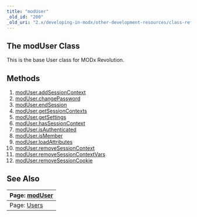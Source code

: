 ```yaml
---
title: "modUser"
_old_id: "200"
_old_uri: "2.x/developing-in-modx/other-development-resources/class-reference/moduser"
---
```


## The modUser Class

This is the base User class for MODx Revolution.

## Methods

1. [modUser.addSessionContext](developing-in-modx/other-development-resources/class-reference/moduser/moduser.addsessioncontext)
2. [modUser.changePassword](developing-in-modx/other-development-resources/class-reference/moduser/moduser.changepassword)
3. [modUser.endSession](developing-in-modx/other-development-resources/class-reference/moduser/moduser.endsession)
4. [modUser.getSessionContexts](developing-in-modx/other-development-resources/class-reference/moduser/moduser.getsessioncontexts)
5. [modUser.getSettings](developing-in-modx/other-development-resources/class-reference/moduser/moduser.getsettings)
6. [modUser.hasSessionContext](developing-in-modx/other-development-resources/class-reference/moduser/moduser.hassessioncontext)
7. [modUser.isAuthenticated](developing-in-modx/other-development-resources/class-reference/moduser/moduser.isauthenticated)
8. [modUser.isMember](developing-in-modx/other-development-resources/class-reference/moduser/moduser.ismember)
9. [modUser.loadAttributes](developing-in-modx/other-development-resources/class-reference/moduser/moduser.loadattributes)
10. [modUser.removeSessionContext](developing-in-modx/other-development-resources/class-reference/moduser/moduser.removesessioncontext)
11. [modUser.removeSessionContextVars](developing-in-modx/other-development-resources/class-reference/moduser/moduser.removesessioncontextvars)
12. [modUser.removeSessionCookie](developing-in-modx/other-development-resources/class-reference/moduser/moduser.removesessioncookie)

## See Also

| Page: [modUser](developing-in-modx/other-development-resources/class-reference/moduser) |
|---------------------------------------------------------------------------------------------------------|
| Page: [Users](building-sites/client-proofing/security/users) |